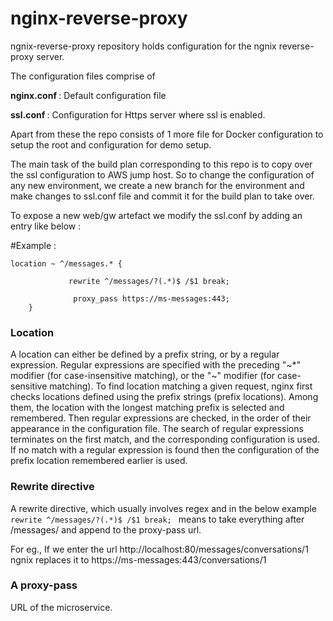 # nginx-reverse-proxy
ngnix-reverse-proxy repository holds configuration for the ngnix reverse-proxy server. 

The configuration files comprise of 

<b> nginx.conf </b> : Default configuration file

<b> ssl.conf </b>: Configuration for Https server where ssl is enabled. 

Apart from these the repo consists of 1 more file for Docker configuration to setup the root and configuration for demo setup. 

The main task of the build plan corresponding to this repo is to copy over the ssl configuration to AWS jump host. So to change the 
configuration of any new environment, we create a new branch for the environment and make changes to ssl.conf file and commit it for the
build plan to take over. 

To expose a new web/gw artefact we modify the ssl.conf by adding an entry like below :

#Example : 

```
location ~ ^/messages.* {

             rewrite ^/messages/?(.*)$ /$1 break;

              proxy_pass https://ms-messages:443;
    }
```
### Location
A location can either be defined by a prefix string, or by a regular expression. 
Regular expressions are specified with the preceding "~*" modifier (for case-insensitive matching), or the "~" modifier 
(for case-sensitive matching). To find location matching a given request, nginx first checks locations defined using the prefix strings 
(prefix locations). Among them, the location with the longest matching prefix is selected and remembered. Then regular expressions are 
checked, in the order of their appearance in the configuration file. The search of regular expressions terminates on the first match, 
and the corresponding configuration is used. If no match with a regular expression is found then the configuration of the prefix location 
remembered earlier is used.

### Rewrite directive
A rewrite directive, which usually involves regex and in the below example 
`rewrite ^/messages/?(.*)$ /$1 break; ` means to take everything after /messages/ and append to the proxy-pass url. 

For eg., If we enter the url http://localhost:80/messages/conversations/1
  ngnix replaces it to https://ms-messages:443/conversations/1
  
### A proxy-pass
URL of the microservice. 
    

